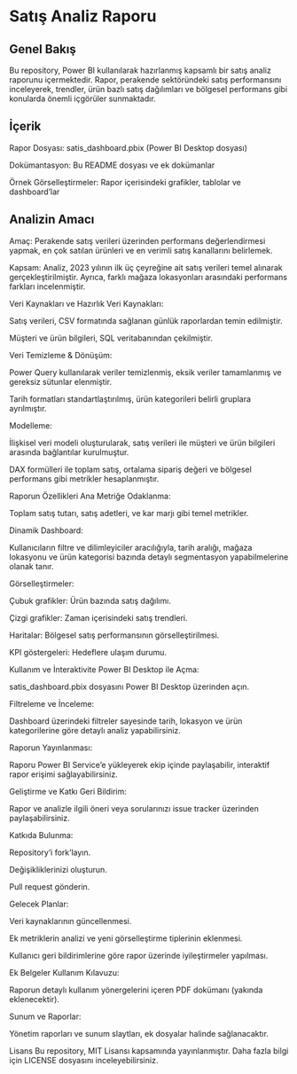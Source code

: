 # Satış Analiz Raporu
## Genel Bakış
Bu repository, Power BI kullanılarak hazırlanmış kapsamlı bir satış analiz raporunu içermektedir. Rapor, perakende sektöründeki satış performansını inceleyerek, trendler, ürün bazlı satış dağılımları ve bölgesel performans gibi konularda önemli içgörüler sunmaktadır.

## İçerik
Rapor Dosyası: satis_dashboard.pbix (Power BI Desktop dosyası)

Dokümantasyon: Bu README dosyası ve ek dokümanlar

Örnek Görselleştirmeler: Rapor içerisindeki grafikler, tablolar ve dashboard’lar

## Analizin Amacı
Amaç: Perakende satış verileri üzerinden performans değerlendirmesi yapmak, en çok satılan ürünleri ve en verimli satış kanallarını belirlemek.

Kapsam: Analiz, 2023 yılının ilk üç çeyreğine ait satış verileri temel alınarak gerçekleştirilmiştir. Ayrıca, farklı mağaza lokasyonları arasındaki performans farkları incelenmiştir.

Veri Kaynakları ve Hazırlık
Veri Kaynakları:

Satış verileri, CSV formatında sağlanan günlük raporlardan temin edilmiştir.

Müşteri ve ürün bilgileri, SQL veritabanından çekilmiştir.

Veri Temizleme & Dönüşüm:

Power Query kullanılarak veriler temizlenmiş, eksik veriler tamamlanmış ve gereksiz sütunlar elenmiştir.

Tarih formatları standartlaştırılmış, ürün kategorileri belirli gruplara ayrılmıştır.

Modelleme:

İlişkisel veri modeli oluşturularak, satış verileri ile müşteri ve ürün bilgileri arasında bağlantılar kurulmuştur.

DAX formülleri ile toplam satış, ortalama sipariş değeri ve bölgesel performans gibi metrikler hesaplanmıştır.

Raporun Özellikleri
Ana Metriğe Odaklanma:

Toplam satış tutarı, satış adetleri, ve kar marjı gibi temel metrikler.

Dinamik Dashboard:

Kullanıcıların filtre ve dilimleyiciler aracılığıyla, tarih aralığı, mağaza lokasyonu ve ürün kategorisi bazında detaylı segmentasyon yapabilmelerine olanak tanır.

Görselleştirmeler:

Çubuk grafikler: Ürün bazında satış dağılımı.

Çizgi grafikler: Zaman içerisindeki satış trendleri.

Haritalar: Bölgesel satış performansının görselleştirilmesi.

KPI göstergeleri: Hedeflere ulaşım durumu.

Kullanım ve İnteraktivite
Power BI Desktop ile Açma:

satis_dashboard.pbix dosyasını Power BI Desktop üzerinden açın.

Filtreleme ve İnceleme:

Dashboard üzerindeki filtreler sayesinde tarih, lokasyon ve ürün kategorilerine göre detaylı analiz yapabilirsiniz.

Raporun Yayınlanması:

Raporu Power BI Service’e yükleyerek ekip içinde paylaşabilir, interaktif rapor erişimi sağlayabilirsiniz.

Geliştirme ve Katkı
Geri Bildirim:

Rapor ve analizle ilgili öneri veya sorularınızı issue tracker üzerinden paylaşabilirsiniz.

Katkıda Bulunma:

Repository’i fork’layın.

Değişikliklerinizi oluşturun.

Pull request gönderin.

Gelecek Planlar:

Veri kaynaklarının güncellenmesi.

Ek metriklerin analizi ve yeni görselleştirme tiplerinin eklenmesi.

Kullanıcı geri bildirimlerine göre rapor üzerinde iyileştirmeler yapılması.

Ek Belgeler
Kullanım Kılavuzu:

Raporun detaylı kullanım yönergelerini içeren PDF dokümanı (yakında eklenecektir).

Sunum ve Raporlar:

Yönetim raporları ve sunum slaytları, ek dosyalar halinde sağlanacaktır.

Lisans
Bu repository, MIT Lisansı kapsamında yayınlanmıştır. Daha fazla bilgi için LICENSE dosyasını inceleyebilirsiniz.
